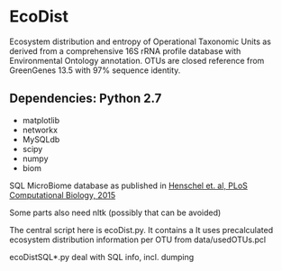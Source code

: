 # EcoDist
Ecosystem distribution and entropy of Operational Taxonomic Units as derived from a comprehensive 16S rRNA profile database with Environmental Ontology annotation. OTUs are closed reference from GreenGenes 13.5 with 97% sequence identity. 

## Dependencies: Python 2.7

* matplotlib
* networkx
* MySQLdb
* scipy
* numpy
* biom

SQL MicroBiome database as published in [Henschel et. al, PLoS Computational Biology, 2015](http://dx.doi.org/10.1371/journal.pcbi.1004468)

Some parts also need nltk (possibly that can be avoided)

The central script here is ecoDist.py.
It contains a
It uses precalculated ecosystem distribution information per OTU from data/usedOTUs.pcl

ecoDistSQL*.py deal with SQL info, incl. dumping
